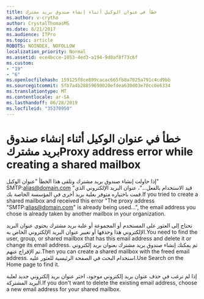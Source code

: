 ```yaml
---
title: خطأ في عنوان الوكيل أثناء إنشاء صندوق بريد مشترك
ms.author: v-crytho
author: CrystalThomasMS
ms.date: 8/21/2017
ms.audience: ITPro
ms.topic: article
ROBOTS: NOINDEX, NOFOLLOW
localization_priority: Normal
ms.assetid: ece4bcce-1053-4ed3-a194-9d0af8f73c6f
ms.custom:
- "19"
- "6"
ms.openlocfilehash: 159125f8ce899cacac665fb8a7025a791c4cd9bb
ms.sourcegitcommit: 5fb7a4b28859690020efdea630d03e70cc0e6334
ms.translationtype: MT
ms.contentlocale: ar-SA
ms.lasthandoff: 06/28/2019
ms.locfileid: "35370950"
---
```

# <a name="proxy-address-error-while-creating-a-shared-mailbox"></a><span data-ttu-id="5ec4d-102">خطأ في عنوان الوكيل أثناء إنشاء صندوق بريد مشترك</span><span class="sxs-lookup"><span data-stu-id="5ec4d-102">Proxy address error while creating a shared mailbox</span></span>

<span data-ttu-id="5ec4d-103">إذا حاولت إنشاء صندوق بريد مشترك وتلقى هذا الخطأ "عنوان الوكيل" SMTP:alias@domain.com "قيد الاستخدام بالفعل..."، عنوان البريد الإلكتروني الذي قمت باختياره متوفر بعلبة بريد أخرى في المؤسسة الخاصة بك.</span><span class="sxs-lookup"><span data-stu-id="5ec4d-103">If you tried to create a shared mailbox and received this error "The proxy address "SMTP:alias@domain.com" is already being used…", the email address you chose is already taken by another mailbox in your organization.</span></span>
  
<span data-ttu-id="5ec4d-104">تحتاج إلى العثور على المستخدم أو المجموعة أو علبة بريد مشترك يحتوي عنوان البريد الإلكتروني هذا وحذفها أو تغيير عنوان البريد الإلكتروني الخاص به.</span><span class="sxs-lookup"><span data-stu-id="5ec4d-104">You need to find the user, group, or shared mailbox that has this email address and delete it or change its email address.</span></span> <span data-ttu-id="5ec4d-105">ثم يمكنك إنشاء صندوق بريد مشترك بعنوان بريد إلكتروني تم الإفراج عنهم.</span><span class="sxs-lookup"><span data-stu-id="5ec4d-105">Then you can create a shared mailbox with the freed email address.</span></span> <span data-ttu-id="5ec4d-106">استخدام البحث في الصفحة الرئيسية للعثور عليه.</span><span class="sxs-lookup"><span data-stu-id="5ec4d-106">Use Search on the Home page to find it.</span></span>
  
<span data-ttu-id="5ec4d-107">إذا لم ترغب في حذف عنوان بريد إلكتروني موجود، اختر عنوان بريد إلكتروني جديد لعلبة البريد المشتركة.</span><span class="sxs-lookup"><span data-stu-id="5ec4d-107">If you don't want to delete the existing email address, choose a new email address for your shared mailbox.</span></span>
  